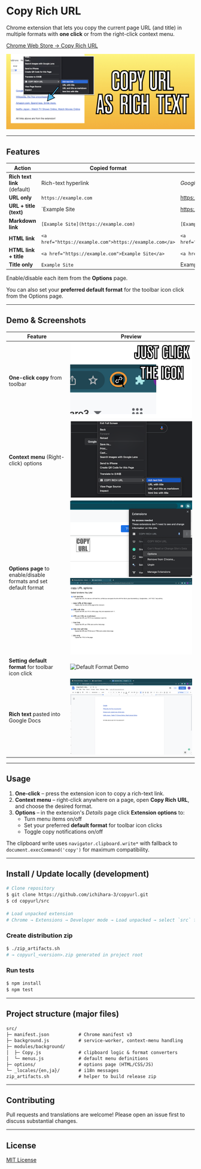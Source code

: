 # Copy Rich URL

Chrome extension that lets you copy the current page URL (and title) in multiple formats with **one click** or from the right-click context menu.

[Chrome Web Store → Copy Rich URL](https://chromewebstore.google.com/detail/lijjekihhdocbcginjcbipabahcjpjoe)

![marquee](src/img/promo/marquee.jpeg)

---

## Features

| Action | Copied format | Example |
| --- | --- | --- |
| **Rich text link** (default) | Rich-text hyperlink | _Google_ → <https://google.com> |
| **URL only** | `https://example.com` | <https://example.com> |
| **URL + title (text)** | `Example Site | https://example.com` | Example Site \| https://example.com |
| **Markdown link** | `[Example Site](https://example.com)` | `[Example Site](https://example.com)` |
| **HTML link** | `<a href="https://example.com">https://example.com</a>` | `<a href="https://example.com">https://example.com</a>` |
| **HTML link + title** | `<a href="https://example.com">Example Site</a>` | `<a href="https://example.com">Example Site</a>` |
| **Title only** | `Example Site` | Example Site |

Enable/disable each item from the **Options** page.

You can also set your **preferred default format** for the toolbar icon click from the Options page.


---

## Demo & Screenshots

| Feature | Preview |
|---------|---------|
| **One-click copy** from toolbar | ![Toolbar Demo](src/img/promo/screenshot5.jpeg) |
| **Context menu** (Right-click) options | ![Context Menu](src/img/promo/screenshot2.png) |
| **Options page** to enable/disable formats and set default format | ![Options](src/img/promo/screenshot3.png) ![Options](src/img/promo/screenshot4.png) |
| **Setting default format** for toolbar icon click | ![Default Format Demo](src/img/default-format-demo.gif) |
| **Rich text** pasted into Google Docs | ![Rich Text Demo](src/img/promo/screenshot1.png) |

---

## Usage

1. **One-click** – press the extension icon to copy a rich-text link.
2. **Context menu** – right-click anywhere on a page, open **Copy Rich URL**, and choose the desired format.
3. **Options** – in the extension's _Details_ page click **Extension options** to:
   - Turn menu items on/off
   - Set your preferred **default format** for toolbar icon clicks
   - Toggle copy notifications on/off

The clipboard write uses `navigator.clipboard.write*` with fallback to `document.execCommand('copy')` for maximum compatibility.

---

## Install / Update locally (development)

```bash
# Clone repository
$ git clone https://github.com/ichihara-3/copyurl.git
$ cd copyurl/src

# Load unpacked extension
# Chrome → Extensions → Developer mode → Load unpacked → select `src` folder
```

### Create distribution zip

```bash
$ ./zip_artifacts.sh
# → copyurl_<version>.zip generated in project root
```

### Run tests

```bash
$ npm install
$ npm test
```

---

## Project structure (major files)

```
src/
├─ manifest.json           # Chrome manifest v3
├─ background.js           # service-worker, context-menu handling
├─ modules/background/
│  ├─ Copy.js              # clipboard logic & format converters
│  └─ menus.js             # default menu definitions
├─ options/                # options page (HTML/CSS/JS)
└─ _locales/{en,ja}/       # i18n messages
zip_artifacts.sh           # helper to build release zip
```

---

## Contributing

Pull requests and translations are welcome!  Please open an issue first to discuss substantial changes.

---

## License

[MIT License](LICENSE)
